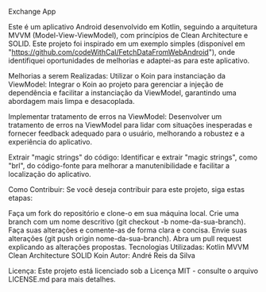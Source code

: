 Exchange App

Este é um aplicativo Android desenvolvido em Kotlin, seguindo a arquitetura MVVM (Model-View-ViewModel), com princípios de Clean Architecture e SOLID. Este projeto foi inspirado em um exemplo simples (disponível em "https://github.com/codeWithCal/FetchDataFromWebAndroid"), onde identifiquei oportunidades de melhorias e adaptei-as para este aplicativo.

Melhorias a serem Realizadas:
Utilizar o Koin para instanciação da ViewModel: Integrar o Koin ao projeto para gerenciar a injeção de dependência e facilitar a instanciação da ViewModel, garantindo uma abordagem mais limpa e desacoplada.

Implementar tratamento de erros na ViewModel: Desenvolver um tratamento de erros na ViewModel para lidar com situações inesperadas e fornecer feedback adequado para o usuário, melhorando a robustez e a experiência do aplicativo.

Extrair "magic strings" do código: Identificar e extrair "magic strings", como "brl", do código-fonte para melhorar a manutenibilidade e facilitar a localização do aplicativo.

Como Contribuir:
Se você deseja contribuir para este projeto, siga estas etapas:

Faça um fork do repositório e clone-o em sua máquina local.
Crie uma branch com um nome descritivo (git checkout -b nome-da-sua-branch).
Faça suas alterações e comente-as de forma clara e concisa.
Envie suas alterações (git push origin nome-da-sua-branch).
Abra um pull request explicando as alterações propostas.
Tecnologias Utilizadas:
Kotlin
MVVM
Clean Architecture
SOLID
Koin
Autor:
André Reis da Silva

Licença:
Este projeto está licenciado sob a Licença MIT - consulte o arquivo LICENSE.md para mais detalhes.
